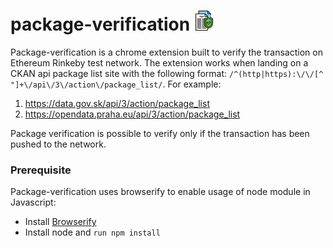 # package-verification ![Package Verification logo](https://github.com/JaneSoo/package-verification/blob/master/icons/news-32.png?raw=true)

Package-verification is a chrome extension built to verify the transaction on Ethereum Rinkeby test network. The extension works when landing on a CKAN api package list site with the following format: `/^(http|https):\/\/[^ "]+\/api\/3\/action\/package_list/`. For example: 
1. https://data.gov.sk/api/3/action/package_list
2. https://opendata.praha.eu/api/3/action/package_list

Package verification is possible to verify only if the transaction has been pushed to the network. 

### Prerequisite
Package-verification uses browserify to enable usage of node module in Javascript:
- Install [Browserify](http://browserify.org/)
- Install node and `run npm install`
